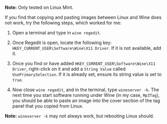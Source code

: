 **Note:** Only tested on Linux Mint.

If you find that copying and pasting images between Linux and Wine does not work, try the following steps, which worked for me:

1. Open a terminal and type in `wine regedit`.

2. Once Regedit is open, locate the following key: `HKEY_CURRENT_USER\Software\Wine\X11 Driver`. If it is not available, add it.

3. Once you find or have added `HKEY_CURRENT_USER\Software\Wine\X11 Driver`, right-click on it and add a `String Value` called `UsePrimarySelection`. If it is already set, ensure its string value is set to `true`.

4. Now close `wine regedit`, and in the terminal, type `wineserver -k`. The next time you start software running under Wine (in my case, `Mp3Tag`), you should be able to paste an image into the cover section of the tag panel that you copied from Linux.

**Note:** `wineserver -k` may not always work, but rebooting Linux should.
